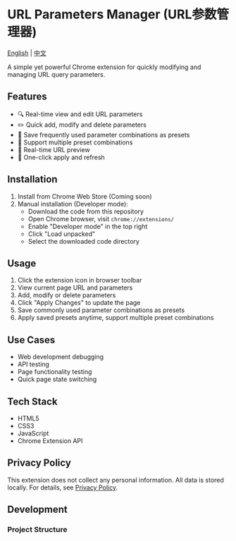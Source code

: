 # URL Parameters Manager (URL参数管理器)

[English](README_EN.md) | [中文](README.md)

A simple yet powerful Chrome extension for quickly modifying and managing URL query parameters.

## Features

- 🔍 Real-time view and edit URL parameters
- ✏️ Quick add, modify and delete parameters
- 💾 Save frequently used parameter combinations as presets
- 🔄 Support multiple preset combinations
- 👀 Real-time URL preview
- 🚀 One-click apply and refresh

## Installation

1. Install from Chrome Web Store (Coming soon)
2. Manual installation (Developer mode):
   - Download the code from this repository
   - Open Chrome browser, visit `chrome://extensions/`
   - Enable "Developer mode" in the top right
   - Click "Load unpacked"
   - Select the downloaded code directory

## Usage

1. Click the extension icon in browser toolbar
2. View current page URL and parameters
3. Add, modify or delete parameters
4. Click "Apply Changes" to update the page
5. Save commonly used parameter combinations as presets
6. Apply saved presets anytime, support multiple preset combinations

## Use Cases

- Web development debugging
- API testing
- Page functionality testing
- Quick page state switching

## Tech Stack

- HTML5
- CSS3
- JavaScript
- Chrome Extension API

## Privacy Policy

This extension does not collect any personal information. All data is stored locally. For details, see [Privacy Policy](public/privacy.html).

## Development

### Project Structure
```